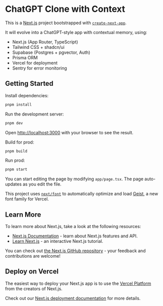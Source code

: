 # ChatGPT Clone with Context

This is a [Next.js](https://nextjs.org) project bootstrapped with [`create-next-app`](https://nextjs.org/docs/app/api-reference/cli/create-next-app).

It will evolve into a ChatGPT-style app with contextual memory, using:

- Next.js (App Router, TypeScript)
- Tailwind CSS + shadcn/ui
- Supabase (Postgres + pgvector, Auth)
- Prisma ORM
- Vercel for deployment
- Sentry for error monitoring

## Getting Started

Install dependencies:

```bash
pnpm install
````

Run the development server:

```bash
pnpm dev
```

Open [http://localhost:3000](http://localhost:3000) with your browser to see the result.

Build for prod:
```bash
pnpm build
```

Run prod:
```bash
pnpm start
```

You can start editing the page by modifying `app/page.tsx`. The page auto-updates as you edit the file.

This project uses [`next/font`](https://nextjs.org/docs/app/building-your-application/optimizing/fonts) to automatically optimize and load [Geist](https://vercel.com/font), a new font family for Vercel.

## Learn More

To learn more about Next.js, take a look at the following resources:

- [Next.js Documentation](https://nextjs.org/docs) - learn about Next.js features and API.
- [Learn Next.js](https://nextjs.org/learn) - an interactive Next.js tutorial.

You can check out [the Next.js GitHub repository](https://github.com/vercel/next.js) - your feedback and contributions are welcome!

## Deploy on Vercel

The easiest way to deploy your Next.js app is to use the [Vercel Platform](https://vercel.com/new?utm_medium=default-template&filter=next.js&utm_source=create-next-app&utm_campaign=create-next-app-readme) from the creators of Next.js.

Check out our [Next.js deployment documentation](https://nextjs.org/docs/app/building-your-application/deploying) for more details.
